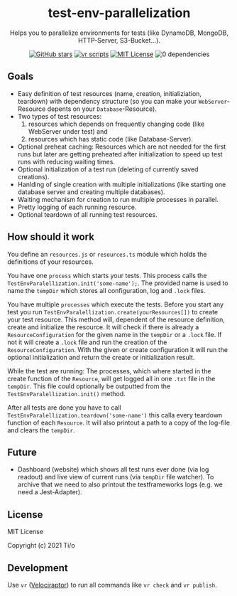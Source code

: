 <h1 align="center">
  test-env-parallelization
</h1>
<p align="center">
  Helps you to parallelize environments for tests (like DynamoDB, MongoDB, HTTP-Server, S3-Bucket...).
</p>

<p align="center">
 <a href="https://github.com/tiloio/test-env-parallelization"><img alt="GitHub stars" src="https://img.shields.io/github/stars/tiloio/test-env-parallelization?logo=github"></a>
 <a href="#badge"><img alt="vr scripts" src="https://badges.velociraptor.run/flat.svg"/></a>
 <a href="LICENSE"><img alt="MIT License" src="https://img.shields.io/badge/license-MIT-success"/></a>
 <img alt="0 dependencies" src="https://img.shields.io/badge/dependencies-0-success"/>
</p>

## Goals

- Easy definition of test resources (name, creation, initializiation, teardown) with dependency structure (so you can make your `WebServer`-Resource depents on your `Database`-Resource).
- Two types of test resources: 
  1. resources which depends on frequently changing code (like WebServer under test) and 
  2. resources which has static code (like Database-Server). 
- Optional preheat caching: Resources which are not needed for the first runs but later are getting preheated after initialization to speed up test runs with reducing waiting times.
- Optional initialization of a test run (deleting of currently saved creations).
- Hanlding of single creation with multiple initializations (like starting one database server and creating multiple databases).
- Waiting mechanism for creation to run multiple processes in parallel.
- Pretty logging of each running resource.
- Optional teardown of all running test resources.

## How should it work

You define an `resources.js` or `resources.ts` module which holds the definitions of your resources.

You have one `process` which starts your tests. This process calls the `TestEnvParalellization.init('some-name');`. The provided name is used to name the `tempDir` which stores all configuration, log and `.lock` files.

You have multiple `processes` which execute the tests. Before you start any test you run `TestEnvParalellization.create(yourResources[])` to create your test resource. This method will, dependent of the resource definition, create and initialize the resource. It will check if there is already a `ResourceConfiguration` for the given name in the `tempDir` or a `.lock` file. If not it will create a `.lock` file and run the creation of the `ResourceConfiguration`. With the given or create configuration it will run the optional initialization and return the create or initialization result.

While the test are running: The processes, which where started in the create function of the `Resource`, will get logged all in one `.txt` file in the `tempDir`. This file could optionally be outputted from the `TestEnvParalellization.init()` method. 

After all tests are done you have to call `TestEnvParalellization.teardown('some-name')` this calla every teardown function of each `Resource`. It will also printout a path to a copy of the log-file and clears the `tempDir`.
  

## Future

- Dashboard (website) which shows all test runs ever done (via log readout) and live view of current runs (via `tempDir` file watcher). To archive that we need to also printout the testframeworks logs (e.g. we need a Jest-Adapter).

## License

MIT License

Copyright (c) 2021 Ti/o

## Development

Use `vr` ([Velociraptor](https://velociraptor.run/)) to run all commands like `vr check` and `vr publish`.
